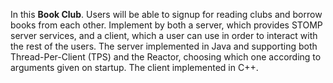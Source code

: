 In this **Book Club**. Users will be able to signup for reading clubs and borrow books from each other.
Implement by both a server, which provides STOMP server services, and a client, which a user can use
in order to interact with the rest of the users. The server implemented in Java and supporting both
Thread-Per-Client (TPS) and the Reactor, choosing which one according to arguments given on startup. The
client implemented in C++.
